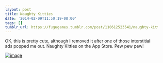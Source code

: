 ```yaml
---
layout: post
title: Naughty Kitties
date: '2014-02-09T11:50:19-08:00'
tags: []
tumblr_url: https://fugugames.tumblr.com/post/110612523541/naughty-kitties
---
```

OK, this is pretty cute, although I removed it after one of those interstitial ads popped me out. Naughty Kitties on the App Store. Pew pew pew!

[![image](http://itshardtofondlepenguins.com/wp-content/uploads/2014/02/image2.jpg)](http://itshardtofondlepenguins.com/wp-content/uploads/2014/02/image2.jpg)

